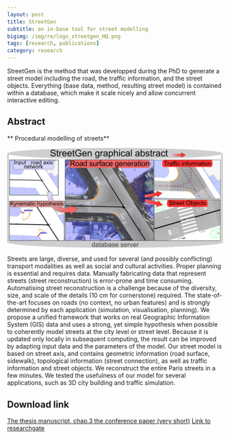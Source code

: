 ```yaml
---
layout: post
title: StreetGen
subtitle: an in-base tool for street modelling
bigimg: /img/re/logo_streetgen_HQ.png
tags: [research, publications]
category: research
---
```


StreetGen is the method that was developped during the PhD to generate a street model including the road, the traffic information, and the street objects.
Everything (base data, method, resulting street model) is contained within a database, which make it scale nicely and allow concurrent interactive editing.

## Abstract

** Procedural modelling of streets**

![StreetGen Graphical abstract](/img/re/streetgen_graphical_abstract.png)

Streets are large, diverse, and used for several (and possibly conflicting) transport
modalities as well as social and cultural activities. Proper planning is essential and requires
data. Manually fabricating data that represent streets (street reconstruction) is
error-prone and time consuming. Automatising street reconstruction is a challenge because
of the diversity, size, and scale of the details (10 cm for cornerstone) required. The
state-of-the-art focuses on roads (no context, no urban features) and is strongly determined
by each application (simulation, visualisation, planning). We propose a unified
framework that works on real Geographic Information System (GIS) data and uses a
strong, yet simple hypothesis when possible to coherently model streets at the city level
or street level. Because it is updated only locally in subsequent computing, the result
can be improved by adapting input data and the parameters of the model. Our street
model is based on street axis, and contains geometric information (road surface, sidewalk),
topological information (street connection), as well as traffic information and 
street objects. We reconstruct the entire Paris streets in a few minutes. We tested the
usefulness of our model for several applications, such as 3D city building and traffic
simulation.


## Download link
[The thesis manuscript, chap.3 ](https://github.com/Remi-C/inverse_procedural_street_modelling)
[the conference paper (very short)](/img/re/Cura_2015_StreetGen.pdf) 
[Link to researchgate](https://www.researchgate.net/publication/283184997_STREETGEN_IN-BASE_PROCEDURAL-BASED_ROAD_GENERATION)
